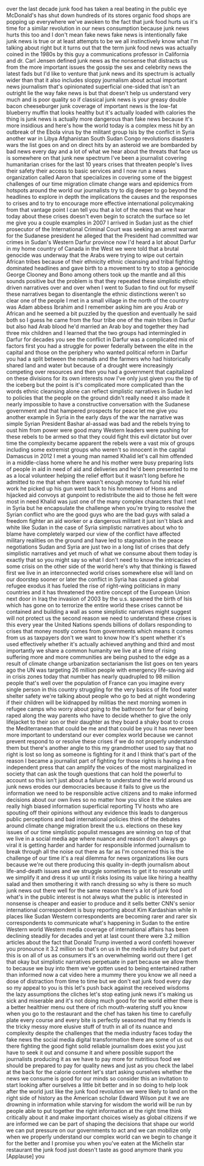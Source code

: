 
over the last decade junk food has taken
a real beating in the public eye
McDonald&#39;s has shut down hundreds of its
stores organic food shops are popping up
everywhere we&#39;ve awoken to the fact that
junk food hurts us it&#39;s time for a
similar revolution in our news
consumption because junk news hurts this
too and I don&#39;t mean fake news fake news
is intentionally fake junk news is true
or at least attempts to be we all
instinctively know what I&#39;m talking
about right but it turns out that the
term junk food news was actually coined
in the 1980s by this guy a
communications professor in California
and dr. Carl Jensen defined junk news as
the nonsense that distracts us from the
more important issues the gossip the sex
and celebrity news the latest fads but
I&#39;d like to venture that junk news and
its spectrum is actually wider than that
it also includes sloppy journalism about
actual important news journalism that&#39;s
opinionated superficial one-sided that
isn&#39;t an outright lie the way fake news
is but that doesn&#39;t help us understand
very much and is poor quality
so if classical junk news is your greasy
double bacon cheeseburger junk coverage
of important news is the low-fat
blueberry muffin that looks healthy but
it&#39;s actually loaded with calories
the thing is junk news is actually more
dangerous than fake news because it&#39;s
more insidious and here&#39;s how the world
today is a complex mess hit by an
outbreak of the Ebola virus by the
militant group Isis by the conflict in
Syria another war in Libya Afghanistan
South Sudan Congo revolutions disasters
wars the list goes on and on
direct hits by an asteroid we are
bombarded by bad news every day and a
lot of what we hear about the threats
that face us is somewhere on that junk
new spectrum I&#39;ve been a journalist
covering humanitarian crises for the
last 10 years crises that threaten
people&#39;s lives their safety their access
to basic services and I now run a news
organization called Aaron that
specializes in covering some of the
biggest challenges of our time migration
climate change wars and epidemics from
hotspots around the world our
journalists try to dig deeper to go
beyond the headlines
to explore in depth the implications the
causes and the responses to crises and
to try to encourage more effective
international policymaking from that
vantage point I can tell you that a lot
of the news that we hear today about
these crises doesn&#39;t even begin to
scratch the surface so let me give you a
couple examples in 2007 I arrived in
Sudan just as the chief prosecutor of
the International Criminal Court was
seeking an arrest warrant for the
Sudanese president he alleged that the
President had committed war crimes in
Sudan&#39;s Western Darfur province
now I&#39;d heard a lot about Darfur in my
home country of Canada in the West we
were told that a brutal genocide was
underway that the Arabs were trying to
wipe out certain African tribes because
of their ethnicity ethnic cleansing and
tribal fighting dominated headlines and
gave birth to a movement to try to stop
a genocide George Clooney and Bono among
others took up the mantle and all this
sounds positive but the problem is that
they repeated these simplistic ethnic
driven narratives over and over when I
went to Sudan to find out for myself
these narratives began to disentangle
the ethnic distinctions weren&#39;t so clear
one of the people I met in a small
village in the north of the country was
Adam abbess Ibrahim and I remember
asking him are you Arab or African and
he seemed a bit puzzled by the question
and eventually he said both so I guess
he came from the four tribe one of the
main tribes in Darfur but also had Arab
blood he&#39;d married an Arab boy
and together they had three mix children
and I learned that the two groups had
intermingled in Darfur for decades you
see the conflict in Darfur was a
complicated mix of factors first you had
a struggle for power federally between
the elite in the capital and those on
the periphery who wanted political
reform in Darfur you had a split between
the nomads and the farmers who had
historically shared land and water but
because of a drought were increasingly
competing over resources and then you
had a government that capitalized on
these divisions for its own interests
now I&#39;ve only just given you the tip of
the iceberg but the point is it&#39;s
complicated more complicated than the
words ethnic cleansing alone can reflect
simplistic narratives in Sudan led to
policies that the people on the ground
didn&#39;t really need it also made it
nearly impossible to have a constructive
conversation with the Sudanese
government and that hampered prospects
for peace let me give you another
example in Syria in the early days of
the war the narrative was simple Syrian
President Bashar al-assad was bad and
the rebels trying to oust him from power
were good many Western leaders were
pushing for these rebels to be armed so
that they could fight this evil dictator
but over time the complexity became
apparent the rebels were a vast mix of
groups including some extremist groups
who weren&#39;t so innocent in the capital
Damascus in 2012 I met a young man named
Khalid let&#39;s call him offended in a
middle-class home where he and his
mother were busy preparing lists of
people in aid in need of aid and
deliveries and he&#39;d been presented to me
as a local volunteer helping the relief
effort but it wasn&#39;t long before he
admitted to me that when there wasn&#39;t
enough money to fund his relief work he
picked up his gun went back to his
hometown of Homs and hijacked aid
convoys at gunpoint to redistribute the
aid to those he felt were most in need
Khalid was just one of the many complex
characters that I met in Syria but he
encapsulate the challenge when you&#39;re
trying to resolve the Syrian conflict
who are the good guys
who are the bad guys
with salad a freedom fighter an aid
worker or a dangerous militant it just
isn&#39;t black and white like Sudan in the
case of Syria simplistic narratives
about who to blame have completely
warped our view of the conflict have
affected military realities on the
ground and have led to stagnation in the
peace negotiations Sudan and Syria are
just two in a long list of crises that
defy simplistic narratives and yet much
of what we consume about them today is
exactly that so you might say so what I
don&#39;t need to know the intricacies of
some crisis on the other side of the
world here&#39;s why that thinking is flawed
first we live in an interconnected world
crises somewhere else will land on our
doorstep sooner or later the conflict in
Syria has caused a global refugee exodus
it has fueled the rise of right-wing
politicians in many countries and it has
threatened the entire concept of the
European Union next door in Iraq the
invasion of 2003 by the u.s. spawned the
birth of Isis which has gone on to
terrorize the entire world these crises
cannot be contained and building a wall
as some simplistic narratives might
suggest will not protect us the second
reason we need to understand these
crises is this every year the United
Nations spends billions of dollars
responding to crises that money mostly
comes from governments which means it
comes from us as taxpayers don&#39;t we want
to know how it&#39;s spent whether it&#39;s used
effectively whether it&#39;s actually
achieved anything and third and most
importantly we share a common humanity
we live at a time of rising suffering
more and more communities are being
pushed to the edge as a result of
climate change
urbanization sectarianism the list goes
on ten years ago the UN was targeting 26
million people with emergency
life-saving aid in crisis zones today
that number has nearly quadrupled to 98
million people that&#39;s well over the
population of France
can you imagine every single person in
this country struggling for the very
basics of life food
water shelter safety we&#39;re talking about
people who go to bed at night wondering
if their children will be kidnapped by
militias the next morning women in
refugee camps who worry about going to
the bathroom for fear of being raped
along the way parents who have to decide
whether to give the only lifejacket to
their son or their daughter as they
board a shaky boat to cross the
Mediterranean that could be me and that
could be you it has never been more
important to understand our ever complex
world because we cannot prevent respond
to or resolve these crises if we do not
properly understand them but there&#39;s
another angle to this my grandmother
used to say that no right is lost so
long as someone is fighting for it and I
think that&#39;s part of the reason I became
a journalist part of fighting for those
rights is having a free independent
press that can amplify the voices of the
most marginalized in society that can
ask the tough questions that can hold
the powerful to account so this isn&#39;t
just about a failure to understand the
world around us junk news erodes our
democracies because it fails to give us
the information we need to be
responsible active citizens and to make
informed decisions about our own lives
so no matter how you slice it the stakes
are really high biased information
superficial reporting TV hosts who are
spouting off their opinions without any
evidence this leads to dangerous public
perceptions and bad international
policies think of the debates around
climate change migration brexit the u.s.
elections on these key issues of our
time simplistic populist messages are
winning on top of that we live in a
social media age where nuance and reason
don&#39;t always go viral it is getting
harder and harder for responsible
informed journalism to break through all
the noise out there as far as I&#39;m
concerned this is the challenge of our
time it&#39;s a real dilemma for news
organizations like ours because we&#39;re
out there producing this quality
in-depth journalism about life-and-death
issues and we struggle sometimes to get
it to resonate until we simplify it and
dress it up until it risks losing its
value like
hiring a healthy salad and then
smothering it with ranch dressing so why
is there so much junk news out there
well for the same reason there&#39;s a lot
of junk food what&#39;s in the public
interest is not always what the public
is interested in nonsense is cheaper and
easier to produce and it sells better
CNN&#39;s senior international correspondent
is busy reporting about Kim Kardashian
while in places like Sudan Western
correspondents are becoming rarer and
rarer six correspondents to communicate
what&#39;s happening in Sudan to the entire
Western world Western media coverage of
international affairs has been declining
steadily for decades and yet at last
count there were 3.2 million articles
about the fact that Donald Trump
invented a word confetti however you
pronounce it 3.2 million so that&#39;s on us
in the media industry but part of this
is on all of us as consumers it&#39;s an
overwhelming world out there I get that
okay but simplistic narratives
perpetuate in part because we allow them
to because we buy into them we&#39;ve gotten
used to being entertained rather than
informed now a cat video here a mummy
there you know we all need a dose of
distraction from time to time but we
don&#39;t eat junk food every day so my
appeal to you is this let&#39;s push back
against the received wisdoms the lazy
assumptions the cliches
let&#39;s stop eating junk news it&#39;s making
us sick and miserable and it&#39;s not doing
much good for the world either there is
a better healthier menu out there of
rich mouth-watering stuff you know when
you go to the restaurant and the chef
has taken his time to carefully plate
every course and every bite is perfectly
seasoned that my friends is the tricky
messy more elusive stuff of truth in all
of its nuance and complexity despite the
challenges that the media industry faces
today the fake news the social media
digital transformation there are some of
us out there fighting the good fight
solid reliable journalism does exist you
just have to seek it out and consume it
and where possible support the
journalists producing it
as we have to pay more for nutritious
food we should be prepared to pay for
quality news and just as you check the
label at the back for the calorie
content let&#39;s start asking ourselves
whether the news we consume is good for
our minds so consider this an invitation
to start looking after ourselves a
little bit better and in so doing to
help look after the world just like the
junk food revolution we were likely to
land on the right side of history as the
American scholar Edward Wilson put it we
are drowning in information while
starving for wisdom the world will be
run by people able to put together the
right information at the right time
think critically about it and make
important choices wisely as global
citizens if we are informed we can be
part of shaping the decisions that shape
our world we can put pressure on our
governments to act and we can mobilize
only when we properly understand our
complex world can we begin to change it
for the better and I promise you when
you&#39;ve eaten at the Michelin star
restaurant the junk food just doesn&#39;t
taste as good anymore thank you
[Applause]
you

